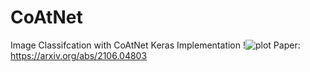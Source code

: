 # CoAtNet
 Image Classifcation with CoAtNet Keras Implementation
!![plot](https://github.com/Keremm1/CoAtNet/assets/113975041/ba6c121d-123c-4c17-b0a4-3faac0eb682e)
Paper: https://arxiv.org/abs/2106.04803
